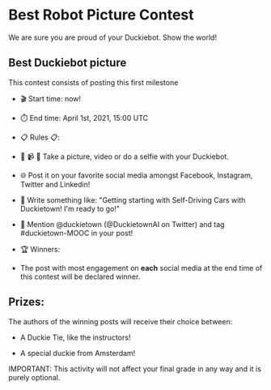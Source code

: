 # Best Robot Picture Contest

We are sure you are proud of your Duckiebot. Show the world!

## Best Duckiebot picture

This contest consists of posting this first milestone  

* 🎬 Start time: now!

* ⏱️ End time: April 1st, 2021, 15:00 UTC

* 📋 Rules 📋:

- 📸 📹 🤳 Take a picture, video or do a selfie with your Duckiebot.

- 🌐 Post it on your favorite social media amongst Facebook, Instagram, Twitter and Linkedin!  

- 💪 Write something like: "Getting starting with Self-Driving Cars with Duckietown! I'm ready to go!"

- 🦆 Mention @duckietown (@DuckietownAI on Twitter) and tag #duckietown-MOOC in your post!

* 🏆 Winners:

- The post with most engagement on **each** social media at the end time of this contest will be declared winner.

## Prizes:

The authors of the winning posts will receive their choice between:

- A Duckie Tie, like the instructors!

- A special duckie from Amsterdam!

IMPORTANT: This activity will not affect your final grade in any way and it is purely optional.
